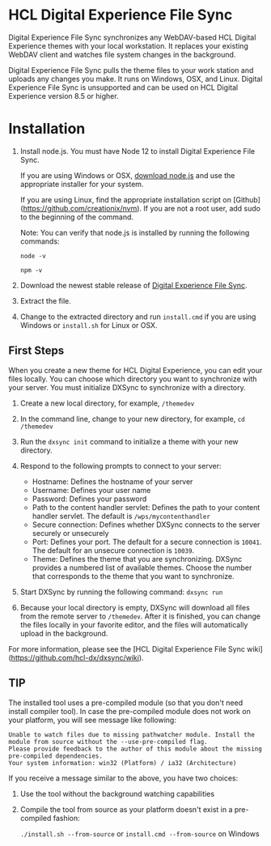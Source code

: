 # HCL Digital Experience File Sync
Digital Experience File Sync synchronizes any WebDAV-based HCL Digital Experience themes with your local workstation. It replaces your existing WebDAV client and watches file system changes in the background.

Digital Experience File Sync pulls the theme files to your work station and uploads any changes you make. It runs on Windows, OSX, and Linux. Digital Experience File Sync is unsupported and can be used on HCL Digital Experience version 8.5 or higher.

# Installation
1. Install node.js. You must have Node 12 to install Digital Experience File Sync.

    If you are using Windows or OSX, [download node.js](https://nodejs.org/en/download/) and use the appropriate installer for your system.  

    If you are using Linux, find the appropriate installation script on [Github] (https://github.com/creationix/nvm). If you are not a root user, add sudo to the beginning of the command. 

   Note: You can verify that node.js is installed by running the following commands:

     `node -v`

     `npm -v`

4. Download the newest stable release of [Digital Experience File Sync](https://github.com/hcl-dx/dxsync/blob/master/release).

5. Extract the file.  

6. Change to the extracted directory and run `install.cmd` if you are using Windows or `install.sh` for Linux or OSX.

## First Steps
When you create a new theme for HCL Digital Experience, you can edit your files locally. You can choose which directory you want to synchronize with your server. You must initialize DXSync to synchronize with a directory.

1. Create a new local directory, for example, `/themedev`

2. In the command line, change to your new directory, for example, `cd /themedev`

3. Run the `dxsync init` command to initialize a theme with your new directory.

4. Respond to the following prompts to connect to your server:
	* Hostname: Defines the hostname of your server
	* Username: Defines your user name
	* Password: Defines your password
	* Path to the content handler servlet: Defines the path to your content handler servlet. The default is `/wps/mycontenthandler`
	* Secure connection: Defines whether DXSync connects to the server securely or unsecurely
	* Port: Defines your port. The default for a secure connection is `10041`. The default for an unsecure connection is `10039`.
	* Theme: Defines the theme that you are synchronizing. DXSync provides a numbered list of available themes. Choose the number that corresponds to the theme that you want to synchronize.

5. Start DXSync by running the following command: `dxsync run`

6. Because your local directory is empty, DXSync will download all files from the remote server to `/themedev`. After it is finished, you can change the files locally in your favorite editor, and the files will automatically upload in the background.

For more information, please see the [HCL Digital Experience File Sync wiki] (https://github.com/hcl-dx/dxsync/wiki).

## TIP
The installed tool uses a pre-compiled module (so that you don't need install compiler tool). In case the pre-compiled module does not work on your platform, you will see message like following:

```
Unable to watch files due to missing pathwatcher module. Install the module from source without the --use-pre-compiled flag.
Please provide feedback to the author of this module about the missing pre-compiled dependencies.
Your system information: win32 (Platform) / ia32 (Architecture)
```

If you receive a message similar to the above, you have two choices:

1. Use the tool without the background watching capabilities

2. Compile the tool from source as your platform doesn't exist in a pre-compiled fashion:

   `./install.sh --from-source` or `install.cmd --from-source` on Windows


